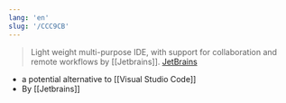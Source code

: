 ```yaml
---
lang: 'en'
slug: '/CCC9CB'
---
```


> Light weight multi-purpose IDE, with support for collaboration and remote workflows by [[Jetbrains]]. [JetBrains](https://en.wikipedia.org/wiki/JetBrains)

- a potential alternative to [[Visual Studio Code]]
- By [[Jetbrains]]
